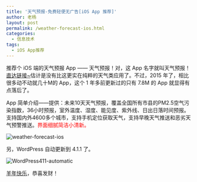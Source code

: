 ```yaml
---
title: '天气预报-免费轻便无广告[iOS App 推荐]'
author: 老杨
layout: post
permalink: /weather-forecast-ios.html
categories:
  - 信息技术
tags:
  - iOS App推荐
---
```

推荐个 iOS 端的天气预报 App —— 天气预报！对，这 App 名字就叫天气预报！<a href="https://itunes.apple.com/cn/app/tian-qi-yu-bao-shi-shi-tian/id646719781" target="_blank">直达链接~</a>估计是没有比这更实在纯粹的天气类应用了。不过，2015 年了，相比很多动不动就几十M的 App，这个 1 年多前更新过的只有 7.8M 的 App 就显得有点落后了。  


  
App 简单介绍——提供：未来10天天气预报，覆盖全国所有市县的PM2.5空气污染指数，36小时预报，室外温度、湿度、能见度、紫外线、日出日落时间预报。支持国内外4600多个城市，支持手机定位获取天气，支持早晚天气推送和恶劣天气预警推送。<span style = "color:red;">界面细腻简洁小清新。</span>

![ weather-forecast-ios ][1]

另，WordPress 自动更新到 4.1.1 了。

![ WordPress411-automatic ][2]

<a href="http://cyhour.com/2015-happy-new-year.html" target="_blank">羊年快乐</a>，恭喜发财！

 [1]: http://cyhour.com/wp-content/uploads/2015/02/weather-forecast-ios.png
 [2]: http://cyhour.com/wp-content/uploads/2015/02/WordPress411-automatic.png